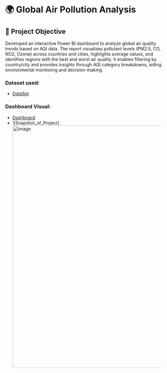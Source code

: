 # 🌍 Global Air Pollution Analysis
## 🎯 Project Objective
Developed an interactive Power BI dashboard to analyze global air quality trends based on AQI data. The report visualizes pollutant levels (PM2.5, CO, NO2, Ozone) across countries and cities, highlights average values, and identifies regions with the best and worst air quality. It enables filtering by country/city and provides insights through AQI category breakdowns, aiding environmental monitoring and decision-making.

### Dataset used:
- <a href="https://github.com/analytixflow/global-air-pollution-analysis-with-PowerBI/blob/main/air%20data%20raw.xlsx">DataSet</a>

### Dashboard Visual:
- <a href="https://github.com/analytixflow/global-air-pollution-analysis-with-PowerBI/blob/main/Snapshot_of_Project.png">Dashboard</a>
- ![Snapshot_of_Project]<img width="1528" height="778" alt="image" src="https://github.com/user-attachments/assets/eca2bc3f-9ac4-4f18-b8c5-6db81755c857" />

